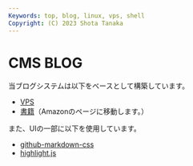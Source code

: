 ```yaml
---
Keywords: top, blog, linux, vps, shell
Copyright: (C) 2023 Shota Tanaka
---
```


# CMS BLOG

当ブログシステムは以下をベースとして構築しています。

- [VPS](https://www.conoha.jp/vps/)
- [書籍](https://amzn.to/3Xb5HNH)（Amazonのページに移動します。）

また、UIの一部に以下を使用しています。
- [github-markdown-css](https://github.com/sindresorhus/github-markdown-css)
- [highlight.js](https://highlightjs.org)
